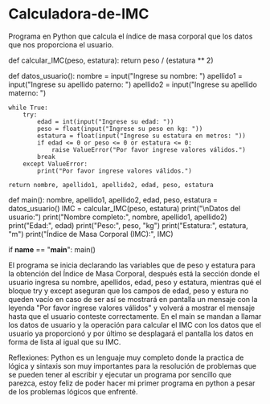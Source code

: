 # Calculadora-de-IMC
Programa en Python que calcula el índice de masa corporal que los datos que nos proporciona el usuario.

def calcular_IMC(peso, estatura):
    return peso / (estatura ** 2)

def datos_usuario():
    nombre = input("Ingrese su nombre: ")
    apellido1 = input("Ingrese su apellido paterno: ")
    apellido2 = input("Ingrese su apellido materno: ")
   
    while True:
        try:
            edad = int(input("Ingrese su edad: "))
            peso = float(input("Ingrese su peso en kg: "))
            estatura = float(input("Ingrese su estatura en metros: "))
            if edad <= 0 or peso <= 0 or estatura <= 0:
                raise ValueError("Por favor ingrese valores válidos.")
            break
        except ValueError:
            print("Por favor ingrese valores válidos.")

    return nombre, apellido1, apellido2, edad, peso, estatura

def main():
    nombre, apellido1, apellido2, edad, peso, estatura = datos_usuario()
    IMC = calcular_IMC(peso, estatura)
    print("\nDatos del usuario:")
    print("Nombre completo:", nombre, apellido1, apellido2)
    print("Edad:", edad)
    print("Peso:", peso, "kg")
    print("Estatura:", estatura, "m")
    print("Índice de Masa Corporal (IMC):", IMC)

if __name__ == "__main__":
    main()

El programa se inicia declarando las variables que de peso y estatura para la obtención del Índice de Masa Corporal, después está la sección donde el usuario ingresa su nombre, apellidos, edad, peso y estatura, mientras qué el bloque try y except aseguran que los campos de edad, peso y estura no queden vacío en caso de ser así se mostrará en pantalla un mensaje con la leyenda "Por favor ingrese valores válidos" y volverá a mostrar el mensaje hasta que el usuario conteste correctamente.
En el main se mandan a llamar los datos de usuario y la operación para calcular el IMC con los datos que el usuario ya proporcionó y por último se desplagará el pantalla los datos en forma de lista al igual que su IMC.

Reflexiones:
Python es un lenguaje muy completo donde la practica de lógica y sintaxis son muy importantes para la resolución de problemas que se pueden tener al escribir y ejecutar un programa por sencillo que parezca, estoy feliz de poder hacer mi primer programa en python a pesar de los problemas lógicos que enfrenté.
